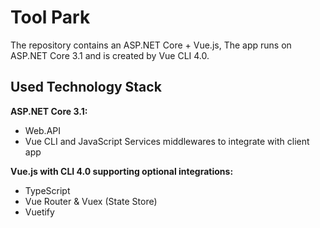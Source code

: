 ﻿# Tool Park

The repository contains an ASP.&#8203;NET Core + Vue.js, The app runs on ASP.NET Core 3.1 and is created by Vue CLI 4.0.

## Used Technology Stack

**ASP.NET Core 3.1:**

* Web.API
* Vue CLI and JavaScript Services middlewares to integrate with client app

**Vue.js with CLI 4.0 supporting optional integrations:**

* TypeScript
* Vue Router & Vuex (State Store)
* Vuetify